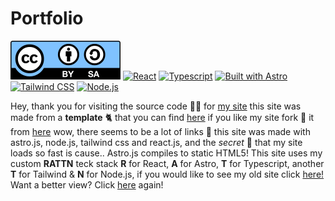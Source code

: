 # Portfolio

[![CC-BY-SA](public/cc.svg)](https://creativecommons.org/licenses/by-sa/4.0/)
[![React](https://camo.githubusercontent.com/97458bf821a253c5b545eaaf3ed4dfd88bd058d4152f2405cc2f8d363285e1ef/68747470733a2f2f696d672e736869656c64732e696f2f62616467652f72656163742532302d2532333230323332612e7376673f267374796c653d666f722d7468652d6261646765266c6f676f3d7265616374266c6f676f436f6c6f723d253233363144414642)](https://reactjs.org/)
[![Typescript](https://camo.githubusercontent.com/22d96b83ed916b59d520e05697c02931d5f2b93474343ca64d4f1188b8e2b59d/68747470733a2f2f696d672e736869656c64732e696f2f62616467652f747970657363726970742532302d2532333030374143432e7376673f267374796c653d666f722d7468652d6261646765266c6f676f3d74797065736372697074266c6f676f436f6c6f723d7768697465)](https://www.typescriptlang.org/)
[![Built with Astro](https://astro.badg.es/v2/built-with-astro/small.svg)](https://astro.build/)
[![Tailwind CSS](https://img.shields.io/badge/Tailwind%20CSS-%2306B6D4.svg?style=for-the-badge&logo=tailwindcss&logoColor=white)](https://tailwindcss.com/)
[![Node.js](https://img.shields.io/badge/Node.js-%2343853D.svg?style=for-the-badge&logo=node.js&logoColor=white)](https://nodejs.org/)

Hey, thank you for visiting the source code 🧑‍💻 for [my site](https://ranukadinsitha.github.io) this site was made from a **template** 🐈 that you can find [here](https://github.com/thevrus/vrus.vercel.app) if you like my site fork 🍴 it from [here](https://github.com/thevrus/vrus.vercel.app) wow, there seems to be a lot of links 🔗 this site was made with astro.js, node.js, tailwind css and react.js, and the <i>secret</i> 🤫 that my site loads so fast is cause.. Astro.js compiles to static HTML5! This site uses my custom **RATTN** teck stack **R** for React, **A** for Astro, **T** for Typescript, another **T** for Tailwind & **N** for Node.js, if you would like to see my old site click [here!](http://ranuka.s3-website-ap-southeast-2.amazonaws.com/) Want a better view? Click [here](https://github.com/RanukaDinsitha/Portfolio/blob/site/README.md) again!
